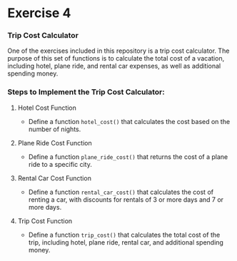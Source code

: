 # Exercise 4

### Trip Cost Calculator

One of the exercises included in this repository is a trip cost calculator. The purpose of this set of functions is to calculate the total cost of a vacation, including hotel, plane ride, and rental car expenses, as well as additional spending money.

### Steps to Implement the Trip Cost Calculator:

1. Hotel Cost Function

   - Define a function `hotel_cost()` that calculates the cost based on the number of nights.

2. Plane Ride Cost Function

   - Define a function `plane_ride_cost()` that returns the cost of a plane ride to a specific city.

3. Rental Car Cost Function

   - Define a function `rental_car_cost()` that calculates the cost of renting a car, with discounts for rentals of 3 or more days and 7 or more days.

4. Trip Cost Function

   - Define a function `trip_cost()` that calculates the total cost of the trip, including hotel, plane ride, rental car, and additional spending money.
